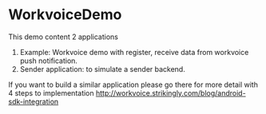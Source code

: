 # WorkvoiceDemo
This demo content 2 applications
  1. Example: Workvoice demo with register, receive data from workvoice push notification. 
  2. Sender application: to simulate a sender backend. 

If you want to build a similar application please go there for more detail with 4 steps to implementation http://workvoice.strikingly.com/blog/android-sdk-integration

